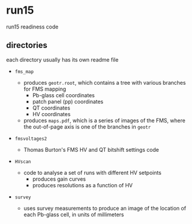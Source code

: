 # run15
run15 readiness code

## directories
each directory usually has its own readme file

* `fms_map`
  * produces `geotr.root`, which contains a tree with various branches for FMS
    mapping
    * Pb-glass cell coordinates
    * patch panel (pp) coordinates
    * QT coordinates
    * HV coordinates
  * produces `maps.pdf`, which is a series of images of the FMS, where the
    out-of-page axis is one of the branches in `geotr`

* `fmsvoltages2`
  * Thomas Burton's FMS HV and QT bitshift settings code

* `HVscan`
  * code to analyse a set of runs with different HV setpoints
    * produces gain curves
    * produces resolutions as a function of HV

* `survey`
  * uses survey measurements to produce an image of the location of each Pb-glass
    cell, in units of millimeters

